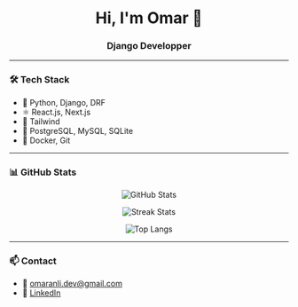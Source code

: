 <h1 align="center">Hi, I'm Omar 👋</h1>
<h3 align="center">Django Developper</h3>

---

### 🛠️ Tech Stack
- 🐍 Python, Django, DRF  
- ⚛️ React.js, Next.js  
- 💅 Tailwind
- 🐘 PostgreSQL, MySQL, SQLite  
- 🐳 Docker, Git

---

### 📊 GitHub Stats

<p align="center">
  <img src="https://github-readme-stats.vercel.app/api?username=serialcoder-io&show_icons=true&theme=github_dark&hide_title=false" alt="GitHub Stats" />
</p>

<p align="center">
  <img src="https://github-readme-streak-stats.herokuapp.com/?user=serialcoder-io&theme=github-dark&hide_border=false" alt="Streak Stats" />
</p>

<p align="center">
  <img src="https://github-readme-stats.vercel.app/api/top-langs/?username=serialcoder-io&layout=compact&theme=github_dark" alt="Top Langs" />
</p>

---

### 📫 Contact
- 📧 omaranli.dev@gmail.com  
- 💼 [LinkedIn](https://www.linkedin.com/in/omar-anli-25215b2b2/)

